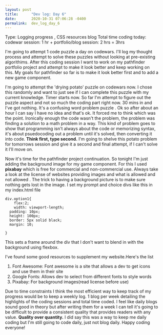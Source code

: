 ```yaml
---
layout: post
title:      "Dev log: Day 6"
date:       2020-10-31 07:06:28 -0400
permalink:  dev_log_day_6
---
```



Type: Logging progress , CSS resources blog
Total time coding today: codewar session: 1 hr + portfolio/blog session: 2 hrs = 3hrs

I'm going to attempt 1 code puzzle a day on codewars. I'll log my thought process and attempt to solve these puzzles without looking at pre-existing algorithims.  After this coding session I want to work on my pathfinder portfolio project and attempt to make it look better and keep working on this. My goals for pathfinder so far is to make it look better first and to add a new game component. 

I'm going to attempt the 'drying potato' puzzle on codewars now. I chose this randomly and want to just see if I can complete this puzzle with my current knowledge. Timer starts now. So far I'm attempt to figure out the puzzle aspect and not so much the coding part right now.  30 mins in and I've got nothing. It's a confusing word problem puzzle . Ok so after about an hour I can say I have no idea and that's ok. It forced me to think which was the point. Ironically enough the code wasn't the problem, the problem was finding a solution to a math problem in a way. This kind of problem goes to show that programming isn't always about the code or memorizing syntax, it's about psuedocoding out a problem until it's solved, then converting it into code. **Think first, type second.** I'm going to shelve this potato problem for tomorrows session and give it a second and final attempt, if I can't solve it I'll move on.

Now it's time for the pathfinder project continuation. So tonight I'm just adding the background image for my game component. For this I used **pixabay** which is free for commercial and non-commercial use. Always take a look at the license of websites providing images and what is allowed and not allowed . The trick to having a background picture is to make sure nothing gets lost in the image. I set my prompt and choice divs like this in my index.html file

```
div.option1{
    flex:2;
    width: viewport-length;
  padding: 10px;
  height: 100px;
  border: 5px solid black;
  margin: 10;
  
}
```

This sets a frame around the div that I don't want to blend in with the background using flexbox.

I've found some good resources to supplement my website.Here's the list 

1. Font Awesome: Font awesome is a site that allows a dev to get icons and use them in their site
2. Google Fonts: Allows dev to select from different fonts to style words
3. Pixabay: For background images(read license before use)


Due to time constraints I think the most efficient way to keep track of my progress would be to keep a weekly log. 1 blog per week detailing the highlights of the coding sessions and total time coded. I feel like daily blogs sound good in theory but after writing them for a week I can tell it's going to be difficult to provide a consistent quality that provides readers with any value. **Quality over quantity.** I did say this was a way to keep me daily coding but I'm still going to code daily, just not blog daily. Happy coding everyone!

